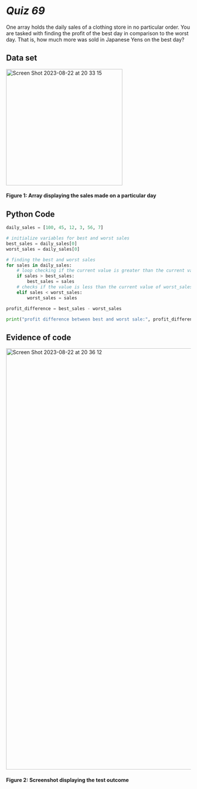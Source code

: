 # *Quiz 69*
One array holds the daily sales of a clothing store in no particular order. You are tasked with finding the profit of the best day in comparison to the worst day. That is, how much more was sold in Japanese Yens on the best day?

## Data set
<img width="317" alt="Screen Shot 2023-08-22 at 20 33 15" src="https://github.com/maytemirabel/Unit-3/assets/105724334/c40eeb41-8598-4513-9b0b-8a1f50ffc318">

#### Figure 1: Array displaying the sales made on a particular day

## Python Code
```.py
daily_sales = [100, 45, 12, 3, 56, 7]

# initialize variables for best and worst sales
best_sales = daily_sales[0]
worst_sales = daily_sales[0]

# finding the best and worst sales
for sales in daily_sales:
    # loop checking if the current value is greater than the current value of the best-sales
    if sales > best_sales:
        best_sales = sales
    # checks if the value is less than the current value of worst_sales: if so, the worst_sales variable is updated
    elif sales < worst_sales:
        worst_sales = sales

profit_difference = best_sales - worst_sales

print("profit difference between best and worst sale:", profit_difference)
```

## Evidence of code
<img width="1148" alt="Screen Shot 2023-08-22 at 20 36 12" src="https://github.com/maytemirabel/Unit-3/assets/105724334/5abf4e92-6cbb-4959-b1b4-f52eaab3cf1d">

#### Figure 2: Screenshot displaying the test outcome
